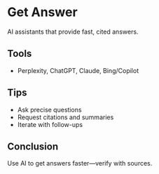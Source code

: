 # Get Answer

AI assistants that provide fast, cited answers.

## Tools
- Perplexity, ChatGPT, Claude, Bing/Copilot

## Tips
- Ask precise questions
- Request citations and summaries
- Iterate with follow-ups

## Conclusion
Use AI to get answers faster—verify with sources.
